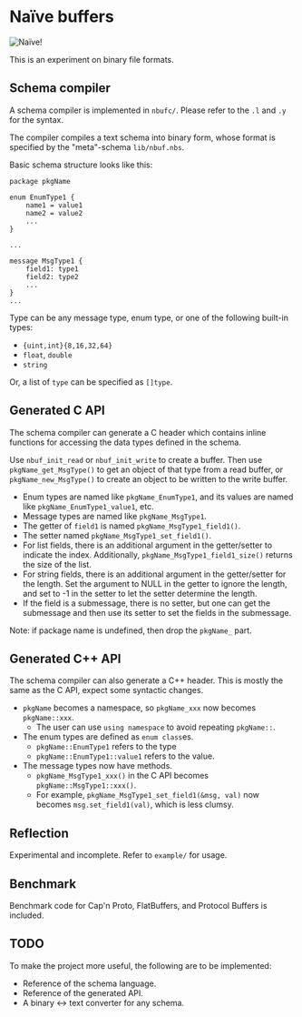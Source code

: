 # Naïve buffers
![Naïve!](https://upload.wikimedia.org/wikipedia/commons/thumb/4/44/Moha_example.svg/240px-Moha_example.svg.png)

This is an experiment on binary file formats.

## Schema compiler

A schema compiler is implemented in `nbufc/`.
Please refer to the `.l` and `.y` for the syntax.

The compiler compiles a text schema into binary form,
whose format is specified by the "meta"-schema `lib/nbuf.nbs`.

Basic schema structure looks like this:
```
package pkgName

enum EnumType1 {
	name1 = value1
	name2 = value2
	...
}

...

message MsgType1 {
	field1: type1
	field2: type2
	...
}
...
```

Type can be any message type, enum type, or one of the following
built-in types:

* `{uint,int}{8,16,32,64}`
* `float`, `double`
* `string`

Or, a list of `type` can be specified as `[]type`.

## Generated C API

The schema compiler can generate a C header which contains inline functions
for accessing the data types defined in the schema.

Use `nbuf_init_read` or `nbuf_init_write` to create a buffer.
Then use `pkgName_get_MsgType()` to get an object of that type from a read
buffer, or `pkgName_new_MsgType()` to create an object to be written
to the write buffer.

* Enum types are named like `pkgName_EnumType1`, and its values are named like
`pkgName_EnumType1_value1`, etc.
* Message types are named like `pkgName_MsgType1`.
* The getter of `field1` is named `pkgName_MsgType1_field1()`.
* The setter named `pkgName_MsgType1_set_field1()`.
* For list fields, there is an additional argument in the getter/setter
to indicate the index.  Additionally, `pkgName_MsgType1_field1_size()`
returns the size of the list.
* For string fields, there is an additional argument in the getter/setter
for the length.  Set the argument to NULL in the getter to ignore the length,
and set to -1 in the setter to let the setter determine the length.
* If the field is a submessage, there is no setter, but one can get the
submessage and then use its setter to set the fields in the submessage.

Note: if package name is undefined, then drop the `pkgName_` part.

## Generated C++ API

The schema compiler can also generate a C++ header.
This is mostly the same as the C API, expect some syntactic changes.

* `pkgName` becomes a namespace, so `pkgName_xxx` now becomes `pkgName::xxx`.
  * The user can use `using namespace` to avoid repeating `pkgName::`.
* The enum types are defined as `enum class`es.
  * `pkgName::EnumType1` refers to the type
  * `pkgName::EnumType1::value1` refers to the value.
* The message types now have methods.
  * `pkgName_MsgType1_xxx()` in the C API becomes `pkgName::MsgType1::xxx()`.
  * For example, `pkgName_MsgType1_set_field1(&msg, val)` now becomes
    `msg.set_field1(val)`, which is less clumsy.

## Reflection

Experimental and incomplete.  Refer to `example/` for usage.

## Benchmark 

Benchmark code for Cap'n Proto, FlatBuffers, and Protocol Buffers is included.

## TODO

To make the project more useful, the following are to be implemented:

* Reference of the schema language.
* Reference of the generated API.
* A binary <-> text converter for any schema.
